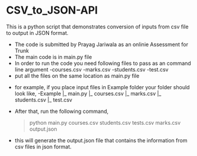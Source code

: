 # CSV_to_JSON-API
This is a python script that demonstrates conversion of inputs from csv file to output in JSON format.

* The code is submitted by Prayag Jariwala as an onlinie Assessment for Trunk
* The main code is in main.py file
* In order to run the code you need following files to pass as an command line argument
	-courses.csv
	-marks.csv
	-students.csv
	-test.csv
* put all the files on the same location as main.py file
- for example, if you place input files in Example folder your folder should look like,
	-Example
	 |_ main.py
	 |_ courses.csv
	 |_ marks.csv
	 |_ students.csv
	 |_ test.csv

* After that, run the following command,
	> python main.py courses.csv students.csv tests.csv marks.csv output.json

* this will generate the output.json file that contains the information from csv files in json format.
